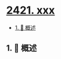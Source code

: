 # [2421. xxx](https://github.com/Tdahuyou/TNotes.leetcode/tree/main/notes/2421.%20xxx)

<!-- region:toc -->

- [1. 📝 概述](#1--概述)

<!-- endregion:toc -->

## 1. 📝 概述
